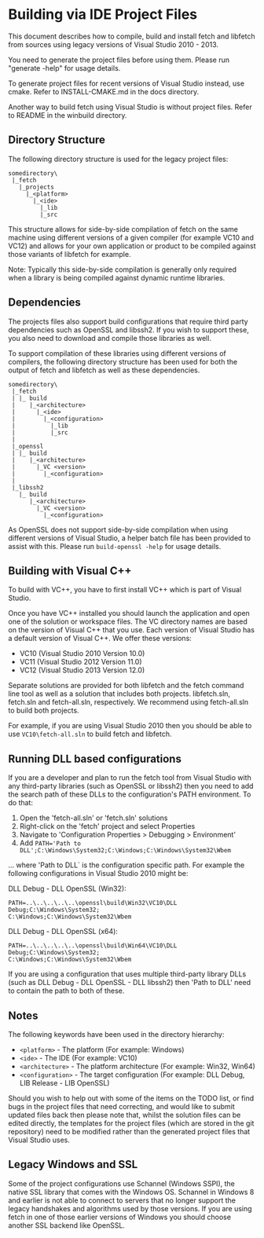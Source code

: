 <!--
Copyright (C) Daniel Stenberg, <daniel@haxx.se>, et al.

SPDX-License-Identifier: fetch
-->

Building via IDE Project Files
==============================

This document describes how to compile, build and install fetch and libfetch
from sources using legacy versions of Visual Studio 2010 - 2013.

You need to generate the project files before using them. Please run "generate
-help" for usage details.

To generate project files for recent versions of Visual Studio instead, use
cmake. Refer to INSTALL-CMAKE.md in the docs directory.

Another way to build fetch using Visual Studio is without project files. Refer
to README in the winbuild directory.

## Directory Structure

The following directory structure is used for the legacy project files:

    somedirectory\
     |_fetch
       |_projects
         |_<platform>
           |_<ide>
             |_lib
             |_src

This structure allows for side-by-side compilation of fetch on the same machine
using different versions of a given compiler (for example VC10 and VC12) and
allows for your own application or product to be compiled against those
variants of libfetch for example.

Note: Typically this side-by-side compilation is generally only required when
a library is being compiled against dynamic runtime libraries.

## Dependencies

The projects files also support build configurations that require third party
dependencies such as OpenSSL and libssh2. If you wish to support these, you
also need to download and compile those libraries as well.

To support compilation of these libraries using different versions of
compilers, the following directory structure has been used for both the output
of fetch and libfetch as well as these dependencies.

    somedirectory\
     |_fetch
     | |_ build
     |    |_<architecture>
     |      |_<ide>
     |        |_<configuration>
     |          |_lib
     |          |_src
     |
     |_openssl
     | |_ build
     |    |_<architecture>
     |      |_VC <version>
     |        |_<configuration>
     |
     |_libssh2
       |_ build
          |_<architecture>
            |_VC <version>
              |_<configuration>

As OpenSSL does not support side-by-side compilation when using different
versions of Visual Studio, a helper batch file has been provided to assist
with this. Please run `build-openssl -help` for usage details.

## Building with Visual C++

To build with VC++, you have to first install VC++ which is part of Visual
Studio.

Once you have VC++ installed you should launch the application and open one of
the solution or workspace files. The VC directory names are based on the
version of Visual C++ that you use. Each version of Visual Studio has a
default version of Visual C++. We offer these versions:

 - VC10      (Visual Studio 2010 Version 10.0)
 - VC11      (Visual Studio 2012 Version 11.0)
 - VC12      (Visual Studio 2013 Version 12.0)

Separate solutions are provided for both libfetch and the fetch command line
tool as well as a solution that includes both projects. libfetch.sln, fetch.sln
and fetch-all.sln, respectively. We recommend using fetch-all.sln to build both
projects.

For example, if you are using Visual Studio 2010 then you should be able to
use `VC10\fetch-all.sln` to build fetch and libfetch.

## Running DLL based configurations

If you are a developer and plan to run the fetch tool from Visual Studio with
any third-party libraries (such as OpenSSL or libssh2) then you need to add
the search path of these DLLs to the configuration's PATH environment. To do
that:

 1. Open the 'fetch-all.sln' or 'fetch.sln' solutions
 2. Right-click on the 'fetch' project and select Properties
 3. Navigate to 'Configuration Properties > Debugging > Environment'
 4. Add `PATH='Path to DLL';C:\Windows\System32;C:\Windows;C:\Windows\System32\Wbem`

... where 'Path to DLL` is the configuration specific path. For example the
following configurations in Visual Studio 2010 might be:

DLL Debug - DLL OpenSSL (Win32):

    PATH=..\..\..\..\..\openssl\build\Win32\VC10\DLL Debug;C:\Windows\System32;
    C:\Windows;C:\Windows\System32\Wbem

DLL Debug - DLL OpenSSL (x64):

    PATH=..\..\..\..\..\openssl\build\Win64\VC10\DLL Debug;C:\Windows\System32;
    C:\Windows;C:\Windows\System32\Wbem

If you are using a configuration that uses multiple third-party library DLLs
(such as DLL Debug - DLL OpenSSL - DLL libssh2) then 'Path to DLL' need to
contain the path to both of these.

## Notes

The following keywords have been used in the directory hierarchy:

 - `<platform>`      - The platform (For example: Windows)
 - `<ide>`           - The IDE (For example: VC10)
 - `<architecture>`  - The platform architecture (For example: Win32, Win64)
 - `<configuration>` - The target configuration (For example: DLL Debug, LIB
   Release - LIB OpenSSL)

Should you wish to help out with some of the items on the TODO list, or find
bugs in the project files that need correcting, and would like to submit
updated files back then please note that, whilst the solution files can be
edited directly, the templates for the project files (which are stored in the
git repository) need to be modified rather than the generated project files
that Visual Studio uses.

## Legacy Windows and SSL

Some of the project configurations use Schannel (Windows SSPI), the native SSL
library that comes with the Windows OS. Schannel in Windows 8 and earlier is
not able to connect to servers that no longer support the legacy handshakes
and algorithms used by those versions. If you are using fetch in one of those
earlier versions of Windows you should choose another SSL backend like
OpenSSL.
